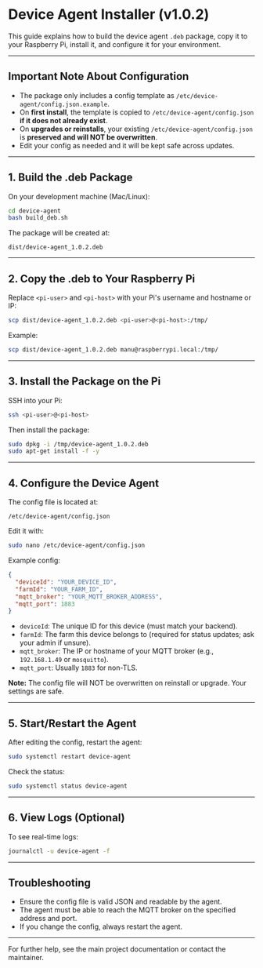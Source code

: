 # Device Agent Installer (v1.0.2)

This guide explains how to build the device agent `.deb` package, copy it to your Raspberry Pi, install it, and configure it for your environment.

---

## Important Note About Configuration

- The package only includes a config template as `/etc/device-agent/config.json.example`.
- On **first install**, the template is copied to `/etc/device-agent/config.json` **if it does not already exist**.
- On **upgrades or reinstalls**, your existing `/etc/device-agent/config.json` is **preserved and will NOT be overwritten**.
- Edit your config as needed and it will be kept safe across updates.

---

## 1. Build the .deb Package

On your development machine (Mac/Linux):

```bash
cd device-agent
bash build_deb.sh
```

The package will be created at:
```
dist/device-agent_1.0.2.deb
```

---

## 2. Copy the .deb to Your Raspberry Pi

Replace `<pi-user>` and `<pi-host>` with your Pi's username and hostname or IP:

```bash
scp dist/device-agent_1.0.2.deb <pi-user>@<pi-host>:/tmp/
```

Example:
```bash
scp dist/device-agent_1.0.2.deb manu@raspberrypi.local:/tmp/
```

---

## 3. Install the Package on the Pi

SSH into your Pi:
```bash
ssh <pi-user>@<pi-host>
```

Then install the package:
```bash
sudo dpkg -i /tmp/device-agent_1.0.2.deb
sudo apt-get install -f -y
```

---

## 4. Configure the Device Agent

The config file is located at:
```
/etc/device-agent/config.json
```

Edit it with:
```bash
sudo nano /etc/device-agent/config.json
```

Example config:
```json
{
  "deviceId": "YOUR_DEVICE_ID",
  "farmId": "YOUR_FARM_ID",
  "mqtt_broker": "YOUR_MQTT_BROKER_ADDRESS",
  "mqtt_port": 1883
}
```
- `deviceId`: The unique ID for this device (must match your backend).
- `farmId`: The farm this device belongs to (required for status updates; ask your admin if unsure).
- `mqtt_broker`: The IP or hostname of your MQTT broker (e.g., `192.168.1.49` or `mosquitto`).
- `mqtt_port`: Usually `1883` for non-TLS.

**Note:** The config file will NOT be overwritten on reinstall or upgrade. Your settings are safe.

---

## 5. Start/Restart the Agent

After editing the config, restart the agent:
```bash
sudo systemctl restart device-agent
```

Check the status:
```bash
sudo systemctl status device-agent
```

---

## 6. View Logs (Optional)

To see real-time logs:
```bash
journalctl -u device-agent -f
```

---

## Troubleshooting
- Ensure the config file is valid JSON and readable by the agent.
- The agent must be able to reach the MQTT broker on the specified address and port.
- If you change the config, always restart the agent.

---

For further help, see the main project documentation or contact the maintainer. 